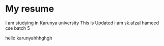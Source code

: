 # My resume
I am studying in Karunya university
This is Updated
i am sk.afzal hameed
cse batch 5

hello karunyahhhghgh
